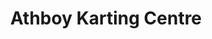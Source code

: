 ---
title: "Athboy Karting Centre"
address: "(3 miles from Athboy) Delvin rd Co. Westmeath Co. Westmeath"
tel: "(046)9430503"
county: "Westmeath"
category: "Go Karting"
type: "Content"
lat: "53.61609847"
lng: "-6.987205191"
---